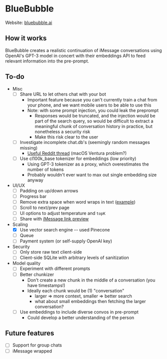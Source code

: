 # BlueBubble

Website: [bluebubble.ai](https://bluebubble.ai/)

## How it works
BlueBubble creates a realistic continuation of iMessage conversations using OpenAI's GPT-3 model in concert with their embeddings API to feed relevant information into the pre-prompt.

## To-do
- Misc
	- [ ] Share URL to let others chat with your bot
		- Important feature because you can't currently train a chat from your phone, and we want mobile users to be able to use this
		- Note: with some prompt injection, you could leak the preprompt
			- Responses would be truncated, and the injection would be part of the search query, so would be difficult to extract a meaningful chunk of conversation history in practice, but nonetheless a security risk
			- Make this risk clear to the user
	- [ ] Investigate incomplete chat.db's (seemingly random messages missing)
		- [Useful Reddit thread](https://www.reddit.com/r/osx/comments/uevy32/texts_are_missing_from_mac_chatdb_file_despite/) (macOS Ventura problem?)
	- [ ] Use cl100k_base tokenizer for embeddings (low priority)
		- Using GPT-3 tokenizer as a proxy, which overestimates the number of tokens
		- Probably wouldn't ever want to max out single embedding size anyway
- UI/UX
	- [ ] Padding on up/down arrows
	- [ ] Progress bar
	- [ ] Remove extra space when word wraps in text ([example](https://i.stack.imgur.com/fWKfj.png))
	- [ ] Scroll to next/prev page
	- [ ] UI options to adjust temperature and `topK`
	- [ ] Share with [iMessage link preview](https://scottbartell.com/2019/03/05/implementing-imessage-link-previews/)
- Scaling
	- [x] Use vector search engine -- used Pinecone
	- [ ] Queue
	- [ ] Payment system (or self-supply OpenAI key)
- Security
	- [ ] Only store raw text client-side
	- [ ] Client-side SQLite with arbitrary levels of sanitization
- Model quality
	- [ ] Experiment with different prompts
	- [ ] Better chunkizer
		- Don't create a new chunk in the middle of a conversation (you have timestamps!)
		- Ideally each chunk would be (1) "conversation"
			- larger => more context, smaller => better search
			- what about small embeddings then fetching the larger conversation?
	- [ ] Use embeddings to include diverse convos in pre-prompt
		- Could develop a better understanding of the person

## Future features
- [ ] Support for group chats
- [ ] iMessage wrapped
